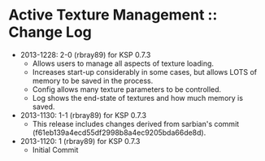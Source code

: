 # Active Texture Management :: Change Log

* 2013-1228: 2-0 (rbray89) for KSP 0.7.3
	+ Allows users to manage all aspects of texture loading.
	+ Increases start-up considerably in some cases, but allows LOTS of memory to be saved in the process.
	+ Config allows many texture parameters to be controlled.
	+ Log shows the end-state of textures and how much memory is saved.
* 2013-1130: 1-1 (rbray89) for KSP 0.7.3
	+ This release includes changes derived from sarbian's commit (f61eb139a4ecd55df2998b8a4ec9205bda66de8d).
* 2013-1120: 1 (rbray89) for KSP 0.7.3
	+ Initial Commit
